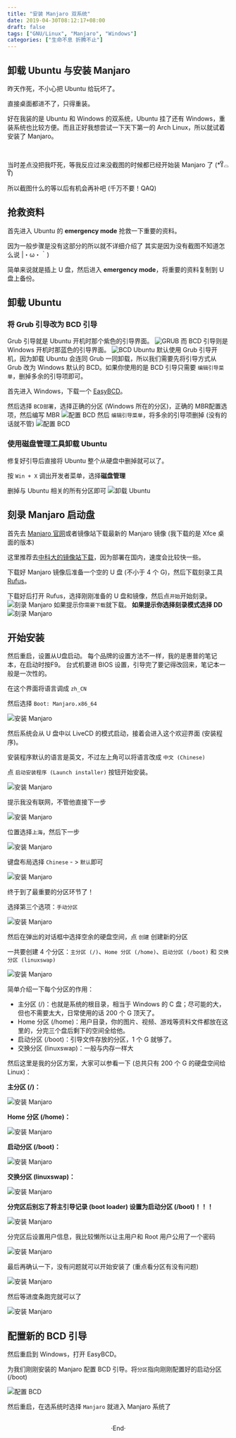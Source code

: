 ```yaml
---
title: "安装 Manjaro 双系统"
date: 2019-04-30T08:12:17+08:00
draft: false
tags: ["GNU/Linux", "Manjaro", "Windows"]
categories: ["生命不息 折腾不止"]
---
```

<!-- 
<img alt="" src="https://mogeko.github.io/blog-images/059/" >
<span class="spoiler" ></span>
&emsp;&emsp;
 -->

## 卸载 Ubuntu 与安装 Manjaro

昨天作死，不小心把 Ubuntu 给玩坏了。

直接桌面都进不了，只得重装。

好在我装的是 Ubuntu 和 Windows 的双系统，Ubuntu 挂了还有 Windows，重装系统也比较方便。而且正好我想尝试一下天下第一的 Arch Linux，所以就试着安装了 Manjaro。

<br>

当时差点没把我吓死，等我反应过来没截图的时候都已经开始装 Manjaro 了 (*꒦ິ⌓꒦ີ)

所以截图什么的等以后有机会再补吧 (千万不要！QAQ)

## 抢救资料

首先进入 Ubuntu 的 **emergency mode** 抢救一下重要的资料。

因为一般步骤是没有这部分的所以就不详细介绍了 其实是因为没有截图不知道怎么说 |・ω・｀)

简单来说就是插上 U 盘，然后进入 **emergency mode**，将重要的资料复制到 U 盘上备份。

## 卸载 Ubuntu

### 将 Grub 引导改为 BCD 引导

Grub 引导就是 Ubuntu 开机时那个紫色的引导界面。
<img alt="GRUB" src="https://mogeko.github.io/blog-images/059/grub.jpg" >
而 BCD 引导则是Windows 开机时那蓝色的引导界面。
<img alt="BCD" src="https://mogeko.github.io/blog-images/059/bcd.jpg" >
Ubuntu 默认使用 Grub 引导开机，因为卸载 Ubuntu 会连同 Grub 一同卸载，所以我们需要先将引导方式从 Grub 改为 Windows 默认的 BCD。如果你使用的是 BCD 引导只需要 `编辑引导菜单`，删掉多余的引导项即可。

首先进入 Windows，下载一个 [EasyBCD](https://neosmart.net/EasyBCD/)。

然后选择 `BCD部署`，选择正确的分区 (Windows 所在的分区)，正确的 MBR配置选项，然后编写 MBR
<img alt="配置 BCD" src="https://mogeko.github.io/blog-images/059/setting-bcd_1.png" >
然后 `编辑引导菜单`，将多余的引导项删掉 (没有的话就不管)
<img alt="配置 BCD" src="https://mogeko.github.io/blog-images/059/setting-bcd_2.png" >

### 使用磁盘管理工具卸载 Ubuntu

修复好引导后直接将 Ubuntu 整个从硬盘中删掉就可以了。

按 `Win + X` 调出开发者菜单，选择**磁盘管理**

删掉与 Ubuntu 相关的所有分区即可
<img alt="卸载 Ubuntu" src="https://mogeko.github.io/blog-images/059/remove-ubuntu.png" >

## 刻录 Manjaro 启动盘

首先去 [Manjaro 官网](https://manjaro.org)或者镜像站下载最新的 Manjaro 镜像 (我下载的是 Xfce 桌面的版本)

这里推荐去[中科大的镜像站下载](https://mirrors.ustc.edu.cn/manjaro-cd/)，因为部署在国内，速度会比较快一些。

下载好 Manjaro 镜像后准备一个空的 U 盘 (不小于 4 个 G)，然后下载刻录工具 [Rufus](https://rufus.ie)。

下载好后打开 Rufus，选择刚刚准备的 U 盘和镜像，然后点`开始`开始刻录。
<img alt="刻录 Manjaro" src="https://mogeko.github.io/blog-images/059/burn-manjaro.png" >
如果提示你`需要下载`就下载。
**如果提示你选择刻录模式选择 DD**
<img alt="刻录 Manjaro" src="https://mogeko.github.io/blog-images/059/dd-mode.png" >

## 开始安装

然后重启，设置从U盘启动。 每个品牌的设置方法不一样，我的是惠普的笔记本，在启动时按F9。 台式机要进 BIOS 设置，引导完了要记得改回来，笔记本一般是一次性的。

在这个界面将语言调成 `zh_CN`

然后选择 `Boot: Manjaro.x86_64`

<img alt="安装 Manjaro" src="https://mogeko.github.io/blog-images/059/install_1.png" >

然后系统会从 U 盘中以 LiveCD 的模式启动，接着会进入这个欢迎界面 (安装程序)。

安装程序默认的语言是英文，不过左上角可以将语言改成 `中文 (Chinese)`

点 `启动安装程序 (Launch installer)` 按钮开始安装。

<img alt="安装 Manjaro" src="https://mogeko.github.io/blog-images/059/install_2.png" >

提示我没有联网，不管他直接下一步

<img alt="安装 Manjaro" src="https://mogeko.github.io/blog-images/059/install_3.jpg" >

位置选择`上海`，然后下一步

<img alt="安装 Manjaro" src="https://mogeko.github.io/blog-images/059/install_4.jpg" >

键盘布局选择 `Chinese` - > `默认`即可

<img alt="安装 Manjaro" src="https://mogeko.github.io/blog-images/059/install_5.jpg" >

终于到了最重要的分区环节了！

选择第三个选项：`手动分区`

<img alt="安装 Manjaro" src="https://mogeko.github.io/blog-images/059/install_6.png" >

然后在弹出的对话框中选择空余的硬盘空间，点 `创建` 创建新的分区

一共要创建 4 个分区：`主分区 (/)`、`Home 分区 (/home)`、`启动分区 (/boot)` 和 `交换分区 (linuxswap)`

<img alt="安装 Manjaro" src="https://mogeko.github.io/blog-images/059/install_7.png" >

简单介绍一下每个分区的作用：

- 主分区 (/)：也就是系统的根目录，相当于 Windows 的 C 盘；尽可能的大，但也不需要太大，日常使用的话 200 个 G 顶天了。
- Home 分区 (/home)：用户目录，你的图片、视频、游戏等资料文件都放在这里的，分完三个盘后剩下的空间全给他。
- 启动分区 (/boot)：引导文件存放的分区，1 个 G 就够了。
- 交换分区 (linuxswap)：一般与内存一样大

然后这里是我的分区方案，大家可以参看一下 (总共只有 200 个 G 的硬盘空间给 Linux)：

**主分区 (/)：**

<img alt="安装 Manjaro" src="https://mogeko.github.io/blog-images/059/install_7.1.jpg" >

**Home 分区 (/home)：**

<img alt="安装 Manjaro" src="https://mogeko.github.io/blog-images/059/install_7.2.jpg" >

**启动分区 (/boot)：**

<img alt="安装 Manjaro" src="https://mogeko.github.io/blog-images/059/install_7.3.jpg" >

**交换分区 (linuxswap)：**

<img alt="安装 Manjaro" src="https://mogeko.github.io/blog-images/059/install_7.4.jpg" >

**分完区后别忘了将主引导记录 (boot loader) 设置为启动分区 (/boot)！！！**

<img alt="安装 Manjaro" src="https://mogeko.github.io/blog-images/059/install_7.5.png" >

分完区后设置用户信息，我比较懒所以让主用户和 Root 用户公用了一个密码

<img alt="安装 Manjaro" src="https://mogeko.github.io/blog-images/059/install_8.jpg" >

最后再确认一下，没有问题就可以开始安装了 (重点看分区有没有问题)

<img alt="安装 Manjaro" src="https://mogeko.github.io/blog-images/059/install_9.jpg" >

然后等进度条跑完就可以了

<img alt="安装 Manjaro" src="https://mogeko.github.io/blog-images/059/install_10.jpg" >

## 配置新的 BCD 引导

然后重启到 Windows，打开 EasyBCD。

为我们刚刚安装的 Manjaro 配置 BCD 引导。将`分区`指向刚刚配置好的启动分区 (/boot)

<img alt="配置 BCD" src="https://mogeko.github.io/blog-images/059/setting-new-bcd.png" >

然后重启，在选系统时选择 `Manjaro` 就进入 Manjaro 系统了





<br>

<center>  ·End·  </center>